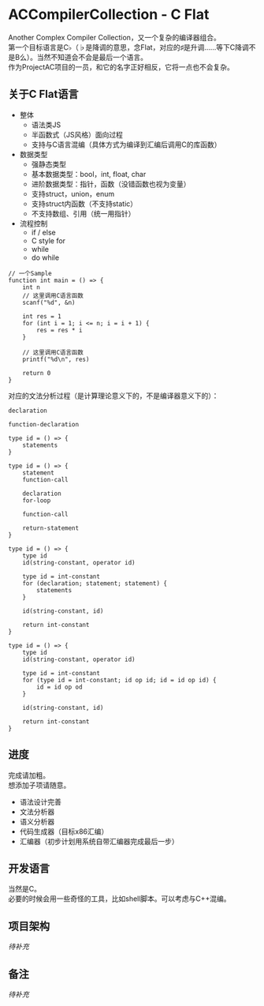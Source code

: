 # ACCompilerCollection - C Flat

Another Complex Compiler Collection，又一个复杂的编译器组合。  
第一个目标语言是C♭（♭是降调的意思，念Flat，对应的♯是升调……等下C降调不是B么）。当然不知道会不会是最后一个语言。  
作为ProjectAC项目的一员，和它的名字正好相反，它将一点也不会复杂。

## 关于C Flat语言

- 整体
  - 语法类JS
  - 半函数式（JS风格）面向过程
  - 支持与C语言混编（具体方式为编译到汇编后调用C的库函数）
- 数据类型
  - 强静态类型
  - 基本数据类型：bool，int, float, char
  - 进阶数据类型：指针，函数（没错函数也视为变量）
  - 支持struct，union，enum
  - 支持struct内函数（不支持static）
  - 不支持数组、引用（统一用指针）
- 流程控制
  - if / else
  - C style for
  - while
  - do while
  
```
// 一个Sample
function int main = () => {
    int n
    // 这里调用C语言函数
    scanf("%d", &n)
    
    int res = 1
    for (int i = 1; i <= n; i = i + 1) {
        res = res * i
    }
    
    // 这里调用C语言函数
    printf("%d\n", res)
    
    return 0
}

```

对应的文法分析过程（是计算理论意义下的，不是编译器意义下的）：

```
declaration
```

```
function-declaration
```

```
type id = () => {
    statements
}
```

```
type id = () => {
    statement
    function-call
    
    declaration
    for-loop
    
    function-call
    
    return-statement
}
```

```
type id = () => {
    type id
    id(string-constant, operator id)
    
    type id = int-constant
    for (declaration; statement; statement) {
        statements
    }
    
    id(string-constant, id)
    
    return int-constant
}
```

```
type id = () => {
    type id
    id(string-constant, operator id)
    
    type id = int-constant
    for (type id = int-constant; id op id; id = id op id) {
        id = id op od
    }
    
    id(string-constant, id)
    
    return int-constant
}
```

## 进度

完成请加粗。  
想添加子项请随意。  

- 语法设计完善
- 文法分析器
- 语义分析器
- 代码生成器（目标x86汇编）
- 汇编器（初步计划用系统自带汇编器完成最后一步）

## 开发语言

当然是C。  
必要的时候会用一些奇怪的工具，比如shell脚本。可以考虑与C++混编。

## 项目架构

*待补充*  

## 备注

*待补充*

